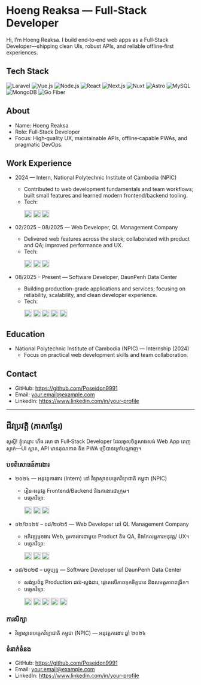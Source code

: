 # Hoeng Reaksa — Full‑Stack Developer

Hi, I’m Hoeng Reaksa. I build end‑to‑end web apps as a Full‑Stack Developer—shipping clean UIs, robust APIs, and reliable offline‑first experiences.

## Tech Stack

<p align="left">
  <img alt="Laravel" src="https://img.shields.io/badge/Laravel-FF2D20?logo=laravel&logoColor=white" />
  <img alt="Vue.js" src="https://img.shields.io/badge/Vue.js-4FC08D?logo=vue.js&logoColor=white" />
  <img alt="Node.js" src="https://img.shields.io/badge/Node.js-339933?logo=node.js&logoColor=white" />
  <img alt="React" src="https://img.shields.io/badge/React-61DAFB?logo=react&logoColor=000000" />
  <img alt="Next.js" src="https://img.shields.io/badge/Next.js-000000?logo=nextdotjs&logoColor=white" />
  <img alt="Nuxt" src="https://img.shields.io/badge/Nuxt-00DC82?logo=nuxt.js&logoColor=white" />
  <img alt="Astro" src="https://img.shields.io/badge/Astro-BC52EE?logo=astro&logoColor=white" />
  <img alt="MySQL" src="https://img.shields.io/badge/MySQL-4479A1?logo=mysql&logoColor=white" />
  <img alt="MongoDB" src="https://img.shields.io/badge/MongoDB-47A248?logo=mongodb&logoColor=white" />
  <img alt="Go Fiber" src="https://img.shields.io/badge/Go%20Fiber-00ADD8?logo=go&logoColor=white" />
</p>

## About
- Name: Hoeng Reaksa
- Role: Full‑Stack Developer
- Focus: High‑quality UX, maintainable APIs, offline‑capable PWAs, and pragmatic DevOps.

## Work Experience

- 2024 — Intern, National Polytechnic Institute of Cambodia (NPIC)
  - Contributed to web development fundamentals and team workflows; built small features and learned modern frontend/backend tooling.
  - Tech:
    <p>
      <img alt="Laravel" src="https://img.shields.io/badge/Laravel-FF2D20?logo=laravel&logoColor=white" height="20" />
      <img alt="Vue.js" src="https://img.shields.io/badge/Vue.js-4FC08D?logo=vue.js&logoColor=white" height="20" />
      <img alt="MySQL" src="https://img.shields.io/badge/MySQL-4479A1?logo=mysql&logoColor=white" height="20" />
    </p>

- 02/2025 – 08/2025 — Web Developer, QL Management Company
  - Delivered web features across the stack; collaborated with product and QA; improved performance and UX.
  - Tech:
    <p>
      <img alt="Laravel" src="https://img.shields.io/badge/Laravel-FF2D20?logo=laravel&logoColor=white" height="20" />
      <img alt="Vue.js" src="https://img.shields.io/badge/Vue.js-4FC08D?logo=vue.js&logoColor=white" height="20" />
      <img alt="MySQL" src="https://img.shields.io/badge/MySQL-4479A1?logo=mysql&logoColor=white" height="20" />
    </p>

- 08/2025 – Present — Software Developer, DaunPenh Data Center
  - Building production-grade applications and services; focusing on reliability, scalability, and clean developer experience.
  - Tech:
    <p>
      <img alt="React" src="https://img.shields.io/badge/React-61DAFB?logo=react&logoColor=000000" height="20" />
      <img alt="Next.js" src="https://img.shields.io/badge/Next.js-000000?logo=nextdotjs&logoColor=white" height="20" />
      <img alt="Node.js" src="https://img.shields.io/badge/Node.js-339933?logo=node.js&logoColor=white" height="20" />
      <img alt="MongoDB" src="https://img.shields.io/badge/MongoDB-47A248?logo=mongodb&logoColor=white" height="20" />
      <img alt="Go Fiber" src="https://img.shields.io/badge/Go%20Fiber-00ADD8?logo=go&logoColor=white" height="20" />
    </p>

## Education

- National Polytechnic Institute of Cambodia (NPIC) — Internship (2024)
  - Focus on practical web development skills and team collaboration.

## Contact

- GitHub: https://github.com/Poseidon9991
- Email: your.email@example.com
- LinkedIn: https://www.linkedin.com/in/your-profile

---

## ជីវប្រវត្តិ (ភាសាខ្មែរ)

សួស្តី! ខ្ញុំឈ្មោះ ហឹង រសា ជា Full‑Stack Developer ដែលចូលចិត្តសាងសង់ Web App ពេញស្ទាក់—UI ស្អាត, API មានគុណភាព និង PWA ប្រើបានក្រៅបណ្តាញ។

### បទពិសោធន៍ការងារ

- ២០២៤ — អនុវត្តការងារ (Intern) នៅ វិទ្យាស្ថានបច្ចេកវិទ្យាជាតិ កម្ពុជា (NPIC)
  - រៀន‑អនុវត្ត Frontend/Backend និងការងារជាក្រុម។
  - បច្ចេកវិទ្យា:
    <p>
      <img alt="Laravel" src="https://img.shields.io/badge/Laravel-FF2D20?logo=laravel&logoColor=white" height="20" />
      <img alt="Vue.js" src="https://img.shields.io/badge/Vue.js-4FC08D?logo=vue.js&logoColor=white" height="20" />
      <img alt="MySQL" src="https://img.shields.io/badge/MySQL-4479A1?logo=mysql&logoColor=white" height="20" />
    </p>

- ០២/២០២៥ – ០៨/២០២៥ — Web Developer នៅ QL Management Company
  - អភិវឌ្ឍមុខងារ Web, រួមការងារជាមួយ Product និង QA, និងកែលម្អការអនុវត្ត/ UX។
  - បច្ចេកវិទ្យា:
    <p>
      <img alt="Laravel" src="https://img.shields.io/badge/Laravel-FF2D20?logo=laravel&logoColor=white" height="20" />
      <img alt="Vue.js" src="https://img.shields.io/badge/Vue.js-4FC08D?logo=vue.js&logoColor=white" height="20" />
      <img alt="MySQL" src="https://img.shields.io/badge/MySQL-4479A1?logo=mysql&logoColor=white" height="20" />
    </p>

- ០៨/២០២៥ – បច្ចុប្បន្ន — Software Developer នៅ DaunPenh Data Center
  - សង់ប្រព័ន្ធ Production ដល់‑ស្តង់ដារ, ផ្តោតលើភាពទុកចិត្តបាន និងសមត្ថភាពពង្រីក។
  - បច្ចេកវិទ្យា:
    <p>
      <img alt="React" src="https://img.shields.io/badge/React-61DAFB?logo=react&logoColor=000000" height="20" />
      <img alt="Next.js" src="https://img.shields.io/badge/Next.js-000000?logo=nextdotjs&logoColor=white" height="20" />
      <img alt="Node.js" src="https://img.shields.io/badge/Node.js-339933?logo=node.js&logoColor=white" height="20" />
      <img alt="MongoDB" src="https://img.shields.io/badge/MongoDB-47A248?logo=mongodb&logoColor=white" height="20" />
      <img alt="Go Fiber" src="https://img.shields.io/badge/Go%20Fiber-00ADD8?logo=go&logoColor=white" height="20" />
    </p>

### ការសិក្សា

- វិទ្យាស្ថានបច្ចេកវិទ្យាជាតិ កម្ពុជា (NPIC) — អនុវត្តការងារ ឆ្នាំ ២០២៤

### ទំនាក់ទំនង

- GitHub: https://github.com/Poseidon9991
- Email: your.email@example.com
- LinkedIn: https://www.linkedin.com/in/your-profile

